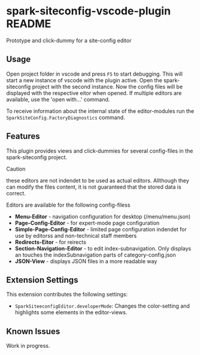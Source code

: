 # spark-siteconfig-vscode-plugin README

Prototype and click-dummy for a site-config editor

## Usage

Open project folder in vscode and press `F5` to start debugging. This will start a new instance of vscode with the plugin active. Open the spark-siteconfig project with the second instance. 
Now the config files will be displayed with the respective eitor when opened. If multiple editors are available, use the 'open with...' command.

To receive information about the internal state of the editor-modules run the `SparkSiteConfig.FactoryDiagnostics` command.

## Features

This plugin provides views and click-dummies for several config-files in the spark-siteconfig project. 

> [!CAUTION]
> these editors are not indendet to be used as actual editors. Allthough they can modify the files content, it is not guaranteed that the stored data is correct.

Editors are available for the following config-filess

* **Menu-Editor** - navigation configuration for desktop (/menu/menu.json)
* **Page-Config-Editor** - for expert-mode page configuration 
* **Simple-Page-Config-Editor** - limited page configuration indendet for use by editorss and non-technical staff members
* **Redirects-Eitor** - for reirects
* **Section-Navigation-Editor** - to edit index-subnavigation. Only displays an touches the indexSubnavigation parts of category-config.json
* **JSON-View** - displays JSON files in a more readable way


## Extension Settings

This extension contributes the following settings:

* `SparkSiteeconfigEditor.developerMode`: Changes the color-setting and highlights some elements in the editor-views.


## Known Issues

Work in progress.

